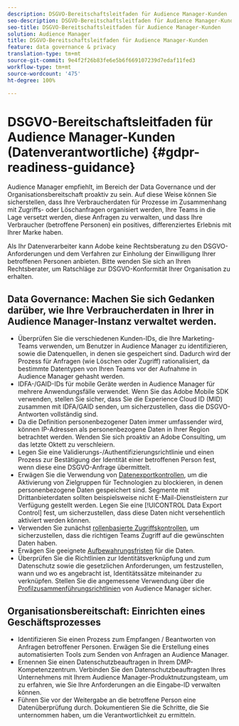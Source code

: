 ```yaml
---
description: DSGVO-Bereitschaftsleitfaden für Audience Manager-Kunden
seo-description: DSGVO-Bereitschaftsleitfaden für Audience Manager-Kunden
seo-title: DSGVO-Bereitschaftsleitfaden für Audience Manager-Kunden
solution: Audience Manager
title: DSGVO-Bereitschaftsleitfaden für Audience Manager-Kunden
feature: data governance & privacy
translation-type: tm+mt
source-git-commit: 9e4f2f26b83fe6e5b6f669107239d7edaf11fed3
workflow-type: tm+mt
source-wordcount: '475'
ht-degree: 100%

---
```



# DSGVO-Bereitschaftsleitfaden für Audience Manager-Kunden (Datenverantwortliche) {#gdpr-readiness-guidance}

Audience Manager empfiehlt, im Bereich der Data Governance und der Organisationsbereitschaft proaktiv zu sein. Auf diese Weise können Sie sicherstellen, dass Ihre Verbraucherdaten für Prozesse im Zusammenhang mit Zugriffs- oder Löschanfragen organisiert werden, Ihre Teams in die Lage versetzt werden, diese Anfragen zu verwalten, und dass Ihre Verbraucher (betroffene Personen) ein positives, differenziertes Erlebnis mit Ihrer Marke haben.

Als Ihr Datenverarbeiter kann Adobe keine Rechtsberatung zu den DSGVO-Anforderungen und dem Verfahren zur Einholung der Einwilligung Ihrer betroffenen Personen anbieten. Bitte wenden Sie sich an Ihren Rechtsberater, um Ratschläge zur DSGVO-Konformität Ihrer Organisation zu erhalten.

## Data Governance: Machen Sie sich Gedanken darüber, wie Ihre Verbraucherdaten in Ihrer in Audience Manager-Instanz verwaltet werden.

* Überprüfen Sie die verschiedenen Kunden-IDs, die Ihre Marketing-Teams verwenden, um Benutzer in Audience Manager zu identifizieren, sowie die Datenquellen, in denen sie gespeichert sind. Dadurch wird der Prozess für Anfragen (wie Löschen oder Zugriff) rationalisiert, da bestimmte Datentypen von Ihren Teams vor der Aufnahme in Audience Manager gehasht werden.
* IDFA-/GAID-IDs für mobile Geräte werden in Audience Manager für mehrere Anwendungsfälle verwendet. Wenn Sie das Adobe Mobile SDK verwenden, stellen Sie sicher, dass Sie die Experience Cloud ID (MID) zusammen mit IDFA/GAID senden, um sicherzustellen, dass die DSGVO-Antworten vollständig sind.
* Da die Definition personenbezogener Daten immer umfassender wird, können IP-Adressen als personenbezogene Daten in Ihrer Region betrachtet werden. Wenden Sie sich proaktiv an Adobe Consulting, um das letzte Oktett zu verschleiern.
* Legen Sie eine Validierungs-/Authentifizierungsrichtlinie und einen Prozess zur Bestätigung der Identität einer betroffenen Person fest, wenn diese eine DSGVO-Anfrage übermittelt.
* Erwägen Sie die Verwendung von [Datenexportkontrollen](../../features/data-export-controls.md), um die Aktivierung von Zielgruppen für Technologien zu blockieren, in denen personenbezogene Daten gespeichert sind. Segmente mit Drittanbieterdaten sollten beispielsweise nicht E-Mail-Dienstleistern zur Verfügung gestellt werden. Legen Sie eine [!UICONTROL Data Export Control] fest, um sicherzustellen, dass diese Daten nicht versehentlich aktiviert werden können.
* Verwenden Sie zunächst [rollenbasierte Zugriffskontrollen](../../features/administration/administration-overview.md), um sicherzustellen, dass die richtigen Teams Zugriff auf die gewünschten Daten haben.
* Erwägen Sie geeignete [Aufbewahrungsfristen](../../faq/faq-privacy.md#data-retention-faq) für die Daten.
* Überprüfen Sie die Richtlinien zur Identitätsverknüpfung und zum Datenschutz sowie die gesetzlichen Anforderungen, um festzustellen, wann und wo es angebracht ist, Identitätssätze miteinander zu verknüpfen. Stellen Sie die angemessene Verwendung über die [Profilzusammenführungsrichtlinien](../../features/profile-merge-rules/merge-rules-overview.md) von Audience Manager sicher.

## Organisationsbereitschaft: Einrichten eines Geschäftsprozesses

* Identifizieren Sie einen Prozess zum Empfangen / Beantworten von Anfragen betroffener Personen. Erwägen Sie die Erstellung eines automatisierten Tools zum Senden von Anfragen an Audience Manager.
* Ernennen Sie einen Datenschutzbeauftragen in Ihrem DMP-Kompetenzzentrum. Verbinden Sie den Datenschutzbeauftragten Ihres Unternehmens mit Ihrem Audience Manager-Produktnutzungsteam, um zu erfahren, wie Sie Ihre Anforderungen an die Eingabe-ID verwalten können.
* Führen Sie vor der Weitergabe an die betroffene Person eine Datenüberprüfung durch. Dokumentieren Sie die Schritte, die Sie unternommen haben, um die Verantwortlichkeit zu ermitteln.
